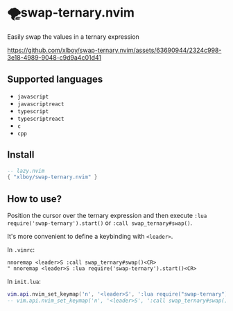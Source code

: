 # 🌪️swap-ternary.nvim

Easily swap the values in a ternary expression

https://github.com/xlboy/swap-ternary.nvim/assets/63690944/2324c998-3e18-4989-9048-c9d9a4c01d41

## Supported languages

- `javascript`
- `javascriptreact`
- `typescript`
- `typescriptreact`
- `c`
- `cpp`

## Install

```lua
-- lazy.nvim
{ "xlboy/swap-ternary.nvim" }
```

## How to use?

Position the cursor over the ternary expression and then execute `:lua require('swap-ternary').start()` or `:call swap_ternary#swap()`.

It's more convenient to define a keybinding with `<leader>`.

In `.vimrc`:

```vim
nnoremap <leader>S :call swap_ternary#swap()<CR>
" nnoremap <leader>S :lua require('swap-ternary').start()<CR>
```

In `init.lua`:

```lua
vim.api.nvim_set_keymap('n', '<leader>S', ':lua require("swap-ternary").start()<CR>', { noremap = true, silent = true })
-- vim.api.nvim_set_keymap('n', '<leader>S', ':call swap_ternary#swap()<CR>', { noremap = true, silent = true })
```
